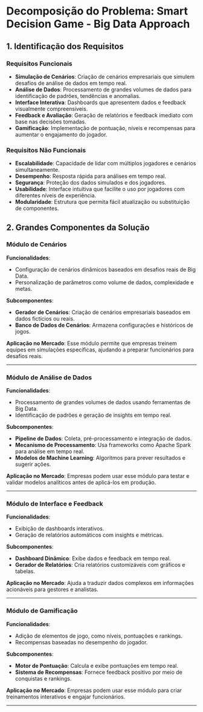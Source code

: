 # Decomposição do Problema: Smart Decision Game - Big Data Approach

## 1. Identificação dos Requisitos
### Requisitos Funcionais
- **Simulação de Cenários**: Criação de cenários empresariais que simulem desafios de análise de dados em tempo real.
- **Análise de Dados**: Processamento de grandes volumes de dados para identificação de padrões, tendências e anomalias.
- **Interface Interativa**: Dashboards que apresentem dados e feedback visualmente compreensíveis.
- **Feedback e Avaliação**: Geração de relatórios e feedback imediato com base nas decisões tomadas.
- **Gamificação**: Implementação de pontuação, níveis e recompensas para aumentar o engajamento do jogador.

### Requisitos Não Funcionais
- **Escalabilidade**: Capacidade de lidar com múltiplos jogadores e cenários simultaneamente.
- **Desempenho**: Resposta rápida para análises em tempo real.
- **Segurança**: Proteção dos dados simulados e dos jogadores.
- **Usabilidade**: Interface intuitiva que facilite o uso por jogadores com diferentes níveis de experiência.
- **Modularidade**: Estrutura que permita fácil atualização ou substituição de componentes.

## 2. Grandes Componentes da Solução
### Módulo de Cenários
**Funcionalidades**:
- Configuração de cenários dinâmicos baseados em desafios reais de Big Data.
- Personalização de parâmetros como volume de dados, complexidade e metas.

**Subcomponentes**:
- **Gerador de Cenários**: Criação de cenários empresariais baseados em dados fictícios ou reais.
- **Banco de Dados de Cenários**: Armazena configurações e históricos de jogos.

**Aplicação no Mercado**:
Esse módulo permite que empresas treinem equipes em simulações específicas, ajudando a preparar funcionários para desafios reais.

---

### Módulo de Análise de Dados
**Funcionalidades**:
- Processamento de grandes volumes de dados usando ferramentas de Big Data.
- Identificação de padrões e geração de insights em tempo real.

**Subcomponentes**:
- **Pipeline de Dados**: Coleta, pré-processamento e integração de dados.
- **Mecanismo de Processamento**: Usa frameworks como Apache Spark para análise em tempo real.
- **Modelos de Machine Learning**: Algoritmos para prever resultados e sugerir ações.

**Aplicação no Mercado**:
Empresas podem usar esse módulo para testar e validar modelos analíticos antes de aplicá-los em produção.

---

### Módulo de Interface e Feedback
**Funcionalidades**:
- Exibição de dashboards interativos.
- Geração de relatórios automáticos com insights e métricas.

**Subcomponentes**:
- **Dashboard Dinâmico**: Exibe dados e feedback em tempo real.
- **Gerador de Relatórios**: Cria relatórios customizáveis com gráficos e tabelas.

**Aplicação no Mercado**:
Ajuda a traduzir dados complexos em informações acionáveis para gestores e analistas.

---

### Módulo de Gamificação
**Funcionalidades**:
- Adição de elementos de jogo, como níveis, pontuações e rankings.
- Recompensas baseadas no desempenho do jogador.

**Subcomponentes**:
- **Motor de Pontuação**: Calcula e exibe pontuações em tempo real.
- **Sistema de Recompensas**: Fornece feedback positivo por meio de conquistas e rankings.

**Aplicação no Mercado**:
Empresas podem usar esse módulo para criar treinamentos interativos e engajar funcionários.

---
